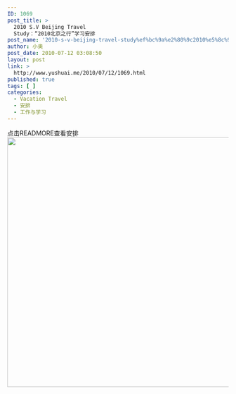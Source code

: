 ```yaml
---
ID: 1069
post_title: >
  2010 S.V Beijing Travel
  Study：“2010北京之行”学习安排
post_name: '2010-s-v-beijing-travel-study%ef%bc%9a%e2%80%9c2010%e5%8c%97%e4%ba%ac%e4%b9%8b%e8%a1%8c%e2%80%9d%e5%ad%a6%e4%b9%a0%e5%ae%89%e6%8e%92'
author: 小奥
post_date: 2010-07-12 03:08:50
layout: post
link: >
  http://www.yushuai.me/2010/07/12/1069.html
published: true
tags: [ ]
categories:
  - Vacation Travel
  - 安排
  - 工作与学习
---
```

点击READMORE查看安排<!--more--><img class="alignnone" title="成绩安排" src="http://image163.poco.cn/mypoco/myphoto/20100712/03/42697323201007120306343760841321530_000.gif" alt="" width="556" height="567" />